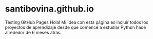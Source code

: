 # santibovina.github.io
Testing GitHub Pages
Hola!
Mi idea con esta página es incluir todos los proyectos de aprendizaje desde que comencé a estudiar Python hace alrededor de 6 meses atrás.
